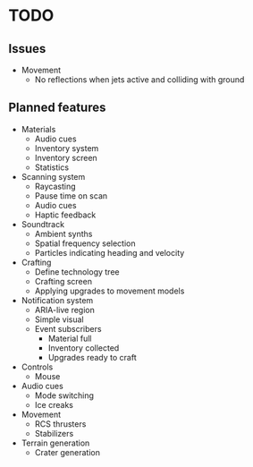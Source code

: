 # TODO
## Issues
- Movement
  - No reflections when jets active and colliding with ground

## Planned features
- Materials
  - Audio cues
  - Inventory system
  - Inventory screen
  - Statistics
- Scanning system
  - Raycasting
  - Pause time on scan
  - Audio cues
  - Haptic feedback
- Soundtrack
  - Ambient synths
  - Spatial frequency selection
  - Particles indicating heading and velocity
- Crafting
  - Define technology tree
  - Crafting screen
  - Applying upgrades to movement models
- Notification system
  - ARIA-live region
  - Simple visual
  - Event subscribers
    - Material full
    - Inventory collected
    - Upgrades ready to craft
- Controls
  - Mouse
- Audio cues
  - Mode switching
  - Ice creaks
- Movement
  - RCS thrusters
  - Stabilizers
- Terrain generation
  - Crater generation
